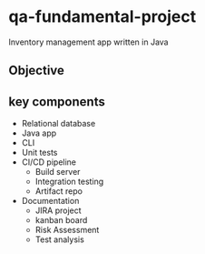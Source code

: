 # qa-fundamental-project
Inventory management app written in Java

## Objective


## key components

* Relational database
* Java app
* CLI
* Unit tests
* CI/CD pipeline
	* Build server
	* Integration testing
	* Artifact repo
* Documentation
	* JIRA project
	* kanban board
	* Risk Assessment
	* Test analysis


